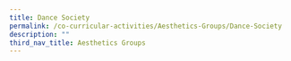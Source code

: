 ```yaml
---
title: Dance Society
permalink: /co-curricular-activities/Aesthetics-Groups/Dance-Society
description: ""
third_nav_title: Aesthetics Groups
---
```

